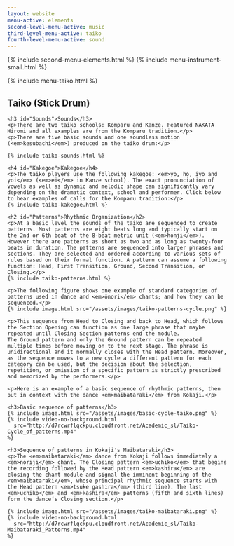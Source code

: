 ```yaml
---
layout: website
menu-active: elements
second-level-menu-active: music
third-level-menu-active: taiko
fourth-level-menu-active: sound
---
```


{% include second-menu-elements.html %}
{% include menu-instrument-small.html %}

<main class="page-content"><div class="wrapper sidebar-contents">
  <aside class="sidebar-contents__table">
    {% include menu-taiko.html %}
  </aside>
  <section class="sidebar-contents__section">
  <div class="text-container">
    <h2 id="Taiko">Taiko (Stick Drum)</h2>

    <h3 id="Sounds">Sounds</h3>
    <p>There are two taiko schools: Komparu and Kanze. Featured NAKATA Hiromi and all examples are from the Komparu tradition.</p>
    <p>There are five basic sounds and one soundless motion (<em>kesubachi</em>) produced on the taiko drum:</p>

    {% include taiko-sounds.html %}

    <h4 id="Kakegoe">Kakegoe</h4>
    <p>The taiko players use the following kakegoe: <em>yo, ho, iyo and yoi</em> (<em>ei</em> in Kanze school). The exact pronunciation of vowels as well as dynamic and melodic shape can significantly vary depending on the dramatic context, school and performer. Click below to hear examples of calls for the Komparu tradition:</p>
    {% include taiko-kakegoe.html %}

    <h2 id="Patterns">Rhythmic Organization</h2>
    <p>At a basic level the sounds of the taiko are sequenced to create patterns. Most patterns are eight beats long and typically start on the 2nd or 6th beat of the 8-beat metric unit (<em>honji</em>). However there are patterns as short as two and as long as twenty-four beats in duration. The patterns are sequenced into larger phrases and sections. They are selected and ordered according to various sets of rules based on their formal function. A pattern can assume a following function: Head, First Transition, Ground, Second Transition, or Closing.</p>
    {% include taiko-patterns.html %}

    <p>The following figure shows one example of standard categories of patterns used in dance and <em>ōnori</em> chants; and how they can be sequenced.</p>
    {% include image.html src="/assets/images/taiko-patterns-cycle.png" %}

    <p>This sequence from Head to Closing and back to Head, which follows the Section Opening can function as one large phrase that maybe repeated until Closing Section patterns end the module.
    The Ground pattern and only the Ground pattern can be repeated multiple times before moving on to the next stage. The phrase is unidirectional and it normally closes with the Head pattern. Moreover, as the sequence moves to a new cycle a different pattern for each category can be used, but the decision about the selection, repetition, or omission of a specific pattern is strictly prescribed and memorized by the performers.</p>

    <p>Here is an example of a basic sequence of rhythmic patterns, then put in context with the dance <em>maibataraki</em> from Kokaji.</p>

    <h3>Basic sequence of patterns</h3>
    {% include image.html src="/assets/images/basic-cycle-taiko.png" %}
    {% include video-no-background.html
      src="http://d7rcwrflqckpu.cloudfront.net/Academic_sl/Taiko-Cycle_of_patterns.mp4"
    %}

    <h3>Sequence of patterns in Kokaji's Maibataraki</h3>
    <p>The <em>maibataraki</em> dance from Kokaji follows immediately a <em>noriji</em> chant. The Closing pattern <em>uchiko</em> that begins the recording followed by the Head pattern <em>kashira</em> are closing the chant module and signal the imminent beginning of the <em>maibataraki</em>, whose principal rhythmic sequence starts with the Head pattern <em>tsuke gashira</em> (third line). The last <em>uchiko</em> and <em>kashira</em> patterns (fifth and sixth lines) form the dance’s Closing section.</p>

    {% include image.html src="/assets/images/taiko-maibataraki.png" %}
    {% include video-no-background.html
      src="http://d7rcwrflqckpu.cloudfront.net/Academic_sl/Taiko-Maibataraki_Patterns.mp4"
    %}

  </div>
  </section>
  </div>
</main>
